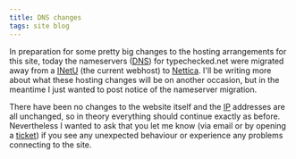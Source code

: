 ```yaml
---
title: DNS changes
tags: site blog
---
```


In preparation for some pretty big changes to the hosting arrangements for this site, today the nameservers ([DNS](/wiki/DNS)) for typechecked.net were migrated away from a [INetU](/wiki/INetU) (the current webhost) to [Nettica](http://nettica.com). I'll be writing more about what these hosting changes will be on another occasion, but in the meantime I just wanted to post notice of the nameserver migration.

There have been no changes to the website itself and the [IP](/wiki/IP) addresses are all unchanged, so in theory everything should continue exactly as before. Nevertheless I wanted to ask that you let me know (via email or by opening a [ticket](/wiki/ticket)) if you see any unexpected behaviour or experience any problems connecting to the site.
